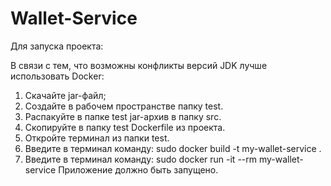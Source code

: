 # Wallet-Service
Для запуска проекта:
<!-- 1. Скачайте jar-файл; -->
<!-- 2. Распакуйте jar-файл; -->
<!-- 3. В меню Intellij Idea File выберите: -->
<!-- File -> Open -> [sourcepath - название  директории с распакованным архивом] -> ОК -->

В связи с тем, что возможны конфликты версий JDK лучше использовать Docker:
1. Скачайте jar-файл;
2. Создайте в рабочем пространстве папку test.
3. Распакуйте в папке test jar-архив в папку src.
4. Скопируйте в папку test Dockerfile из проекта.
5. Откройте терминал из папки test.
6. Введите в терминал команду: sudo docker build -t my-wallet-service .
7. Введите в терминал команду: sudo docker run -it --rm my-wallet-service
Приложение должно быть запущено.
